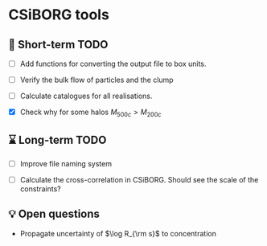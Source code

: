 # CSiBORG tools

## :scroll: Short-term TODO
- [ ] Add functions for converting the output file to box units.
- [ ] Verify the bulk flow of particles and the clump
- [ ] Calculate catalogues for all realisations.
- [x] Check why for some halos $M_{500c} > M_{200c}$



## :hourglass: Long-term TODO
- [ ] Improve file naming system
- [ ] Calculate the cross-correlation in CSiBORG. Should see the scale of the constraints?


## :bulb: Open questions
- Propagate uncertainty of $\log R_{\rm s}$ to concentration